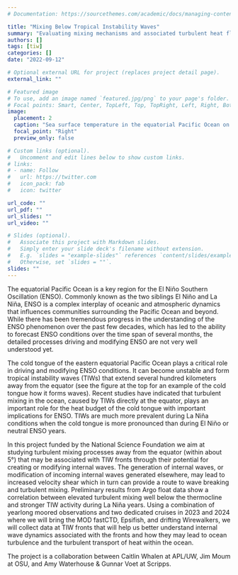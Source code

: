 ```yaml
---
# Documentation: https://sourcethemes.com/academic/docs/managing-content/

title: "Mixing Below Tropical Instability Waves"
summary: "Evaluating mixing mechanisms and associated turbulent heat fluxes below tropical instability waves near the equator."
authors: []
tags: [tiw]
categories: []
date: "2022-09-12"

# Optional external URL for project (replaces project detail page).
external_link: ""

# Featured image
# To use, add an image named `featured.jpg/png` to your page's folder.
# Focal points: Smart, Center, TopLeft, Top, TopRight, Left, Right, BottomLeft, Bottom, BottomRight.
image:
  placement: 2
  caption: "Sea surface temperature in the equatorial Pacific Ocean on November 2nd, 2012 from satellite observations. Tropical instability waves are visible as cusps of relatively cold water reaching north of 4°N."
  focal_point: "Right"
  preview_only: false

# Custom links (optional).
#   Uncomment and edit lines below to show custom links.
# links:
# - name: Follow
#   url: https://twitter.com
#   icon_pack: fab
#   icon: twitter

url_code: ""
url_pdf: ""
url_slides: ""
url_video: ""

# Slides (optional).
#   Associate this project with Markdown slides.
#   Simply enter your slide deck's filename without extension.
#   E.g. `slides = "example-slides"` references `content/slides/example-slides.md`.
#   Otherwise, set `slides = ""`.
slides: ""
---
```


The equatorial Pacific Ocean is a key region for the El Niño Southern Oscillation (ENSO). Commonly known as the two siblings El Niño and La Niña, ENSO is a complex interplay of oceanic and atmospheric dynamics that influences communities surrounding the Pacific Ocean and beyond. While there has been tremendous progress in the understanding of the ENSO phenomenon over the past few decades, which has led to the ability to forecast ENSO conditions over the time span of several months, the detailed processes driving and modifying ENSO are not very well understood yet.

The cold tongue of the eastern equatorial Pacific Ocean plays a critical role in driving and modifying ENSO conditions. It can become unstable and form tropical instability waves (TIWs) that extend several hundred kilometers away from the equator (see the figure at the top for an example of the cold tongue how it forms waves). Recent studies have indicated that turbulent mixing in the ocean, caused by TIWs directly at the equator, plays an important role for the heat budget of the cold tongue with important implications for ENSO. TIWs are much more prevalent during La Niña conditions when the cold tongue is more pronounced than during El Niño or neutral ENSO years.

In this project funded by the National Science Foundation we aim at studying turbulent mixing processes away from the equator (within about 5°) that may be associated with TIW fronts through their potential for creating or modifying internal waves. The generation of internal waves, or modification of incoming internal waves generated elsewhere, may lead to increased velocity shear which in turn can provide a route to wave breaking and turbulent mixing. Preliminary results from Argo float data show a correlation between elevated turbulent mixing well below the thermocline and stronger TIW activity during La Niña years. Using a combination of yearlong moored observations and two dedicated cruises in 2023 and 2024 where we  will bring the MOD fastCTD, Epsifish, and drifting Wirewalkers, we will collect data at TIW fronts that will help us better understand internal wave dynamics associated with the fronts and how they may lead to ocean turbulence and the turbulent transport of heat within the ocean.

The project is a collaboration between Caitlin Whalen at APL/UW, Jim Moum at OSU, and Amy Waterhouse & Gunnar Voet at Scripps.

